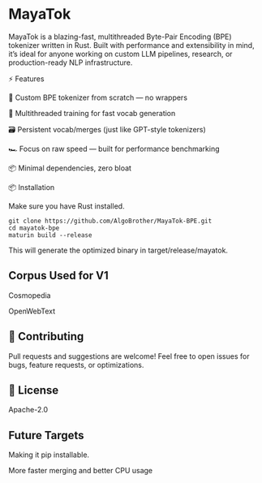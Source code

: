 # MayaTok
MayaTok is a blazing-fast, multithreaded Byte-Pair Encoding (BPE) tokenizer written in Rust. Built with performance and extensibility in mind, it’s ideal for anyone working on custom LLM pipelines, research, or production-ready NLP infrastructure.

⚡️ Features

🧠 Custom BPE tokenizer from scratch — no wrappers

🧵 Multithreaded training for fast vocab generation

🗃️ Persistent vocab/merges (just like GPT-style tokenizers)

🏎️ Focus on raw speed — built for performance benchmarking

📦 Minimal dependencies, zero bloat

📦 Installation

Make sure you have Rust installed.

```
git clone https://github.com/AlgoBrother/MayaTok-BPE.git
cd mayatok-bpe
maturin build --release
```

This will generate the optimized binary in target/release/mayatok.

## Corpus Used for V1

Cosmopedia

OpenWebText

## 🙌 Contributing

Pull requests and suggestions are welcome! Feel free to open issues for bugs, feature requests, or optimizations.

## 📄 License

Apache-2.0



## Future Targets
Making it pip installable.

More faster merging and better CPU usage

